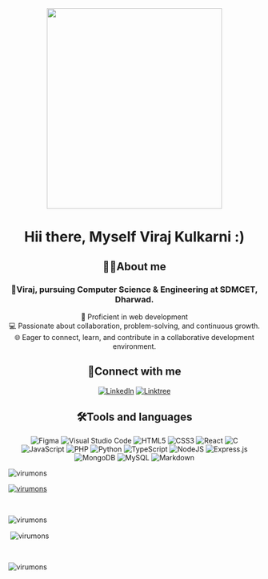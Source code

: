 <div align= "center">
<img src="https://github.com/virumons/virumons/assets/95925653/7289f4e2-0315-477e-bd59-d456025f9592" width="350px" height="400px">
<!-- ![XOsX width="100px" height="100px"](https://github.com/virumons/virumons/assets/95925653/7289f4e2-0315-477e-bd59-d456025f9592) -->

# Hii there, Myself Viraj Kulkarni :)

## 👨‍💻About me
### 👋Viraj, pursuing Computer Science & Engineering at SDMCET, Dharwad. 
🚀 Proficient in web development <br>
💻 Passionate about collaboration, problem-solving, and continuous growth. <br>
🌐 Eager to connect, learn, and contribute in a collaborative development environment. <br>

## 📌Connect with me
[![LinkedIn](https://img.shields.io/badge/linkedin-%230077B5.svg?style=for-the-badge&logo=linkedin&logoColor=white)](www.linkedin.com/in/viraj-kulkarni-516611250)
[![Linktree](https://img.shields.io/badge/linktree-1de9b6?style=for-the-badge&logo=linktree&logoColor=white)](https://linktr.ee/atVirajKulkarni)

## 🛠️Tools and languages
![Figma](https://img.shields.io/badge/figma-%23F24E1E.svg?style=for-the-badge&logo=figma&logoColor=white)
![Visual Studio Code](https://img.shields.io/badge/Visual%20Studio%20Code-0078d7.svg?style=for-the-badge&logo=visual-studio-code&logoColor=white)
![HTML5](https://img.shields.io/badge/html5-%23E34F26.svg?style=for-the-badge&logo=html5&logoColor=white)
![CSS3](https://img.shields.io/badge/css3-%231572B6.svg?style=for-the-badge&logo=css3&logoColor=white)
![React](https://img.shields.io/badge/react-%2320232a.svg?style=for-the-badge&logo=react&logoColor=%2361DAFB)
![C](https://img.shields.io/badge/c-%2300599C.svg?style=for-the-badge&logo=c&logoColor=white)
![JavaScript](https://img.shields.io/badge/javascript-%23323330.svg?style=for-the-badge&logo=javascript&logoColor=%23F7DF1E)
![PHP](https://img.shields.io/badge/php-%23777BB4.svg?style=for-the-badge&logo=php&logoColor=white)
![Python](https://img.shields.io/badge/python-3670A0?style=for-the-badge&logo=python&logoColor=ffdd54)
![TypeScript](https://img.shields.io/badge/typescript-%23007ACC.svg?style=for-the-badge&logo=typescript&logoColor=white)
![NodeJS](https://img.shields.io/badge/node.js-6DA55F?style=for-the-badge&logo=node.js&logoColor=white)
![Express.js](https://img.shields.io/badge/express.js-%23404d59.svg?style=for-the-badge&logo=express&logoColor=%2361DAFB)
![MongoDB](https://img.shields.io/badge/MongoDB-4EA94B?style=for-the-badge&logo=mongodb&logoColor=white)
![MySQL](https://img.shields.io/badge/MySQL-005C84?style=for-the-badge&logo=mysql&logoColor=white)
![Markdown](https://img.shields.io/badge/markdown-%23000000.svg?style=for-the-badge&logo=markdown&logoColor=white)

</div>



<p align="left"> <img src="https://komarev.com/ghpvc/?username=virumons&label=Profile%20views&color=0e75b6&style=flat" alt="virumons" /> </p>

<p align="left"> <a href="https://github.com/ryo-ma/github-profile-trophy"><img src="https://github-profile-trophy.vercel.app/?username=virumons" alt="virumons" /></a> </p> <br>



<p><img align="left" src="https://github-readme-stats.vercel.app/api/top-langs?username=virumons&show_icons=true&locale=en&layout=compact" alt="virumons" /></p><br>

<p>&nbsp;<img align="center" src="https://github-readme-stats.vercel.app/api?username=virumons&show_icons=true&locale=en" alt="virumons" /></p><br>

<p><img align="center" src="https://github-readme-streak-stats.herokuapp.com/?user=virumons&" alt="virumons" /></p>
